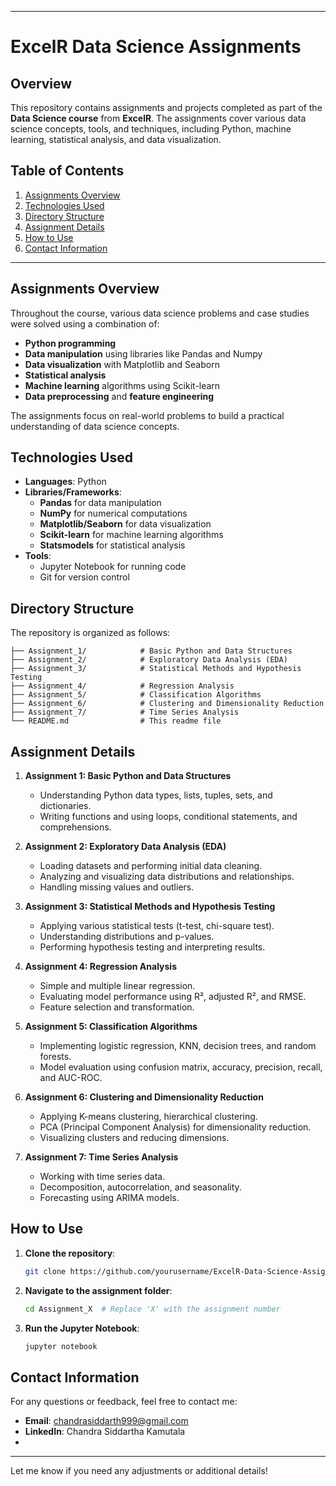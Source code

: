
---

# **ExcelR Data Science Assignments**

## **Overview**
This repository contains assignments and projects completed as part of the **Data Science course** from **ExcelR**. The assignments cover various data science concepts, tools, and techniques, including Python, machine learning, statistical analysis, and data visualization.

## **Table of Contents**
1. [Assignments Overview](#assignments-overview)
2. [Technologies Used](#technologies-used)
3. [Directory Structure](#directory-structure)
4. [Assignment Details](#assignment-details)
5. [How to Use](#how-to-use)
6. [Contact Information](#contact-information)

---

## **Assignments Overview**
Throughout the course, various data science problems and case studies were solved using a combination of:
- **Python programming**
- **Data manipulation** using libraries like Pandas and Numpy
- **Data visualization** with Matplotlib and Seaborn
- **Statistical analysis**
- **Machine learning** algorithms using Scikit-learn
- **Data preprocessing** and **feature engineering**

The assignments focus on real-world problems to build a practical understanding of data science concepts.

## **Technologies Used**
- **Languages**: Python
- **Libraries/Frameworks**:
  - **Pandas** for data manipulation
  - **NumPy** for numerical computations
  - **Matplotlib/Seaborn** for data visualization
  - **Scikit-learn** for machine learning algorithms
  - **Statsmodels** for statistical analysis
- **Tools**:
  - Jupyter Notebook for running code
  - Git for version control

## **Directory Structure**
The repository is organized as follows:

```
├── Assignment_1/            # Basic Python and Data Structures
├── Assignment_2/            # Exploratory Data Analysis (EDA)
├── Assignment_3/            # Statistical Methods and Hypothesis Testing
├── Assignment_4/            # Regression Analysis
├── Assignment_5/            # Classification Algorithms
├── Assignment_6/            # Clustering and Dimensionality Reduction
├── Assignment_7/            # Time Series Analysis
└── README.md                # This readme file
```

## **Assignment Details**
1. **Assignment 1: Basic Python and Data Structures**
   - Understanding Python data types, lists, tuples, sets, and dictionaries.
   - Writing functions and using loops, conditional statements, and comprehensions.

2. **Assignment 2: Exploratory Data Analysis (EDA)**
   - Loading datasets and performing initial data cleaning.
   - Analyzing and visualizing data distributions and relationships.
   - Handling missing values and outliers.

3. **Assignment 3: Statistical Methods and Hypothesis Testing**
   - Applying various statistical tests (t-test, chi-square test).
   - Understanding distributions and p-values.
   - Performing hypothesis testing and interpreting results.

4. **Assignment 4: Regression Analysis**
   - Simple and multiple linear regression.
   - Evaluating model performance using R², adjusted R², and RMSE.
   - Feature selection and transformation.

5. **Assignment 5: Classification Algorithms**
   - Implementing logistic regression, KNN, decision trees, and random forests.
   - Model evaluation using confusion matrix, accuracy, precision, recall, and AUC-ROC.

6. **Assignment 6: Clustering and Dimensionality Reduction**
   - Applying K-means clustering, hierarchical clustering.
   - PCA (Principal Component Analysis) for dimensionality reduction.
   - Visualizing clusters and reducing dimensions.

7. **Assignment 7: Time Series Analysis**
   - Working with time series data.
   - Decomposition, autocorrelation, and seasonality.
   - Forecasting using ARIMA models.

## **How to Use**
1. **Clone the repository**:
   ```bash
   git clone https://github.com/yourusername/ExcelR-Data-Science-Assignments.git
   ```
2. **Navigate to the assignment folder**:
   ```bash
   cd Assignment_X  # Replace 'X' with the assignment number
   ```
3. **Run the Jupyter Notebook**:
   ```bash
   jupyter notebook
   ```

## **Contact Information**
For any questions or feedback, feel free to contact me:
- **Email**: chandrasiddarth999@gmail.com
- **LinkedIn**: Chandra Siddartha Kamutala
- 

---

Let me know if you need any adjustments or additional details!
